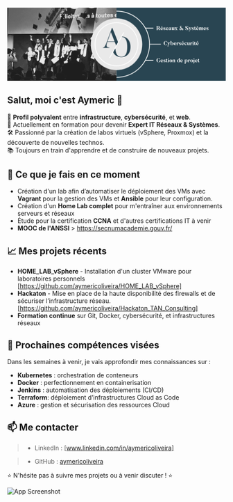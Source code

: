 
<!--
**aymericoliveira/aymericoliveira** is a ✨ _special_ ✨ repository because its `README.md` (this file) appears on your GitHub profile.

Here are some ideas to get you started:

- 🔭 I’m currently working on ...
- 🌱 I’m currently learning ...
- 👯 I’m looking to collaborate on ...
- 🤔 I’m looking for help with ...
- 💬 Ask me about ...
- 📫 How to reach me: ...
- 😄 Pronouns: ...
- ⚡ Fun fact: ...
-->

![banner_readme](banner_aymeric.png)

## Salut, moi c'est Aymeric 👋

🎯 **Profil polyvalent** entre **infrastructure**, **cybersécurité**, et **web**.  
🚀 Actuellement en formation pour devenir **Expert IT Réseaux & Systèmes**.  
🛠️ Passionné par la création de labos virtuels (vSphere, Proxmox) et la découverte de nouvelles technos.  
📚 Toujours en train d'apprendre et de construire de nouveaux projets.


## 🚀 Ce que je fais en ce moment
- Création d'un lab afin d’automatiser le déploiement des VMs avec **Vagrant** pour la gestion des VMs et **Ansible** pour leur configuration.
- Création d'un **Home Lab complet** pour m'entraîner aux environnements serveurs et réseaux
- Étude pour la certification **CCNA** et d'autres certifications IT à venir
- **MOOC de l'ANSSI** > https://secnumacademie.gouv.fr/

## 📈 Mes projets récents
- **HOME_LAB_vSphere** - Installation d'un cluster VMware pour laboratoires personnels [https://github.com/aymericoliveira/HOME_LAB_vSphere]
- **Hackaton** - Mise en place de la haute disponibilité des firewalls et de sécuriser l’infrastructure réseau. [https://github.com/aymericoliveira/Hackaton_TAN_Consulting]
- **Formation continue** sur Git, Docker, cybersécurité, et infrastructures réseaux

## 🎯 Prochaines compétences visées
Dans les semaines à venir, je vais approfondir mes connaissances sur :

- **Kubernetes** : orchestration de conteneurs 
- **Docker** : perfectionnement en containerisation
- **Jenkins** : automatisation des déploiements (CI/CD)
- **Terraform**: déploiement d’infrastructures Cloud as Code
- **Azure** : gestion et sécurisation des ressources Cloud


## 📫 Me contacter
> - LinkedIn : [www.linkedin.com/in/aymericoliveira]

> - GitHub : [aymericoliveira](https://github.com/aymericoliveira)  


⭐ N'hésite pas à suivre mes projets ou à venir discuter ! ⭐

![App Screenshot](https://skillicons.dev/icons?i=windows,linux,debian,kali,ubuntu,html,css,ruby,git,github,ansible,wordpress,vscode,xd,figma,notion)